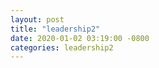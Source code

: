 ```yaml
---
layout: post
title: "leadership2"
date: 2020-01-02 03:19:00 -0800
categories: leadership2
---
```



